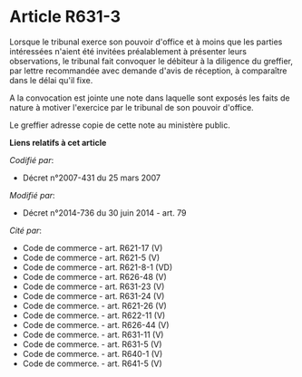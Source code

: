 # Article R631-3

Lorsque le tribunal exerce son pouvoir d'office et à moins que les parties intéressées n'aient été invitées préalablement à
présenter leurs observations, le tribunal fait convoquer le débiteur à la diligence du greffier, par lettre recommandée avec
demande d'avis de réception, à comparaître dans le délai qu'il fixe.

A la convocation est jointe une note dans laquelle sont exposés les faits de nature à motiver l'exercice par le tribunal de
son pouvoir d'office.

Le greffier adresse copie de cette note au ministère public.

**Liens relatifs à cet article**

_Codifié par_:

  - Décret n°2007-431 du 25 mars 2007

_Modifié par_:

  - Décret n°2014-736 du 30 juin 2014 - art. 79

_Cité par_:

  - Code de commerce - art. R621-17 (V)
  - Code de commerce - art. R621-5 (V)
  - Code de commerce - art. R621-8-1 (VD)
  - Code de commerce - art. R626-48 (V)
  - Code de commerce - art. R631-23 (V)
  - Code de commerce - art. R631-24 (V)
  - Code de commerce. - art. R621-26 (V)
  - Code de commerce. - art. R622-11 (V)
  - Code de commerce. - art. R626-44 (V)
  - Code de commerce. - art. R631-11 (V)
  - Code de commerce. - art. R631-5 (V)
  - Code de commerce. - art. R640-1 (V)
  - Code de commerce. - art. R641-5 (V)
